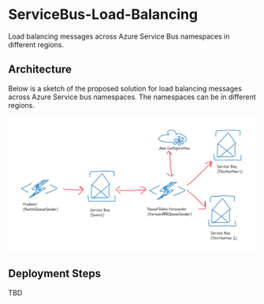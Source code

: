 # ServiceBus-Load-Balancing
Load balancing messages across Azure Service Bus namespaces in different regions.

## Architecture

Below is a sketch of the proposed solution for load balancing messages across Azure Service bus namespaces. The namespaces can be in different regions.

![](/images/s1.png)

## Deployment Steps

TBD 
